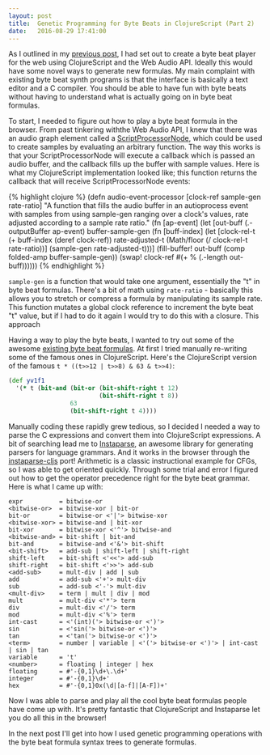 ```yaml
---
layout: post
title:  Genetic Programming for Byte Beats in ClojureScript (Part 2)
date:   2016-08-29 17:41:00
---
```


As I outlined in my [previous post](http://millerpeterson.github.io/2016/06/03/genetic-byte-beats.html), 
I had set out to create a byte beat player for the web
using ClojureScript and the Web Audio API. Ideally this would have some novel ways to generate new
formulas. My main complaint with existing byte beat synth programs is that the interface is
basically a text editor and a C compiler. You should be able to have fun with byte beats without
having to understand what is actually going on in byte beat formulas.

To start, I needed to figure out how to play a byte beat formula in the browser. From past tinkering
withthe Web Audio API, I knew that there was an audio graph element called a 
[ScriptProcessorNode](https://developer.mozilla.org/en/docs/Web/API/ScriptProcessorNode),
which could be used to create samples by evaluating an arbitrary function. The way this works is that
your ScriptProcessorNode will execute a callback which is passed an audio buffer, and the callback
fills up the buffer with sample values. Here is what my ClojureScript implementation looked like;
this function returns the callback that will receive ScriptProcessorNode events:

{% highlight clojure %}
(defn audio-event-processor
  [clock-ref sample-gen rate-ratio]
  "A function that fills the audio buffer in an autioprocess event with samples from using
   sample-gen ranging over a clock's values, rate adjusted according to a sample rate ratio."
  (fn [ap-event]
    (let [out-buff (.-outputBuffer ap-event)
          buffer-sample-gen (fn [buff-index]
                              (let [clock-rel-t (+ buff-index (deref clock-ref))
                                    rate-adjusted-t (Math/floor (/ clock-rel-t rate-ratio))]
                                (sample-gen rate-adjusted-t)))]
      (fill-buffer! out-buff (comp folded-amp buffer-sample-gen))
      (swap! clock-ref #(+ % (.-length out-buff))))))
{% endhighlight %}

`sample-gen` is a function that would take one argument, essentially the "t" in byte beat formulas.
There's a bit of math using `rate-ratio` - basically this allows you to stretch or compress a 
formula by manipulating its sample rate. This function mutates a global clock reference to increment
the byte beat "t" value, but if I had to do it again I would try to do this with a closure. This
approach 
 
Having a way to play the byte beats, I wanted to try out some of the awesome [existing byte beat 
formulas](https://github.com/erlehmann/algorithmic-symphonies). 
At first I tried manually re-writing some of the famous ones in ClojureScript. Here's
the ClojureScript version of the famous `t * ((t>>12 | t>>8) & 63 & t>>4)`:

```Clojure
(def yv1f1
  '(* t (bit-and (bit-or (bit-shift-right t 12)
                         (bit-shift-right t 8))
                 63
                 (bit-shift-right t 4))))
```

Manually coding these rapidly grew tedious, so I decided I needed a way to parse the C expressions
and convert them into ClojureScript expressions. A bit of searching lead me to 
[Instaparse](https://github.com/Engelberg/instaparse), an awesome library for generating parsers
for language grammars. And it works in the browser through the [instaparse-cljs](https://github.com/lbradstreet/instaparse-cljs) port!
Arithmetic is a classic instructional example for CFGs, so I was able to 
get oriented quickly. Through some trial and error I figured out how to get the operator precedence 
right for the byte beat grammar. Here is what I came up with:

```
expr          = bitwise-or
<bitwise-or>  = bitwise-xor | bit-or
bit-or        = bitwise-or <'|'> bitwise-xor
<bitwise-xor> = bitwise-and | bit-xor
bit-xor       = bitwise-xor <'^'> bitwise-and
<bitwise-and> = bit-shift | bit-and
bit-and       = bitwise-and <'&'> bit-shift
<bit-shift>   = add-sub | shift-left | shift-right
shift-left    = bit-shift <'<<'> add-sub
shift-right   = bit-shift <'>>'> add-sub
<add-sub>     = mult-div | add | sub
add           = add-sub <'+'> mult-div
sub           = add-sub <'-'> mult-div
<mult-div>    = term | mult | div | mod
mult          = mult-div <'*'> term
div           = mult-div <'/'> term
mod           = mult-div <'%'> term
int-cast      = <'(int)('> bitwise-or <')'>
sin           = <'sin('> bitwise-or <')'>
tan           = <'tan('> bitwise-or <')'>
<term>        = number | variable | <'('> bitwise-or <')'> | int-cast | sin | tan
variable      = 't'
<number>      = floating | integer | hex
floating      = #'-{0,1}\d+\.\d+'
integer       = #'-{0,1}\d+'
hex           = #'-{0,1}0x(\d|[a-f]|[A-F])+'
```

Now I was able to parse and play all the cool byte beat formulas people have come
up with. It's pretty fantastic that ClojureScript and Instaparse let you do all this
in the browser!

In the next post I'll get into how I used genetic programming operations with the 
byte beat formula syntax trees to generate formulas.